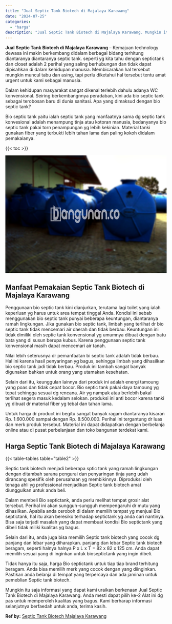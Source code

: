 ```yaml
---
title: "Jual Septic Tank Biotech di Majalaya Karawang"
date: "2024-07-25"
categories: 
  - "harga"
description: "Jual Septic Tank Biotech di Majalaya Karawang. Mungkin itu saja informasi yang dapat kami uraikan berkenaan Jual Septic Tank Biotech di Majalaya Karawang. An..."
---
```


**Jual Septic Tank Biotech di Majalaya Karawang** – Kemajuan technology dewasa ini makin berkembang didalam berbagai bidang terhitung diantaranya diantaranya septic tank. seperti yg kita tahu dengan septictank dan closet adalah 2 perihal yang saling berhubungan dan tidak dapat dipisahkan di dalam kehidupan manusia. Membicarakan hal tersebut mungkin muncul tabu dan asing, tapi perlu diketahui hal tersebut tentu amat urgent untuk kami sebagai manusia.

Dalam kehidupan masyarakat sangat dikenal terlebih dahulu adanya WC konvensional. Seiring berkembangnnya peradaban, kini ada bio septic tank sebagai terobosan baru di dunia sanitasi. Apa yang dimaksud dengan bio septic tank?

Bio septic tank yaitu ialah septic tank yang manfaatnya sama dg septic tank konvesional adalah menampung tinja atau kotoran manusia, bedanyanya bio septic tank pakai torn penampungan yg lebih kekinian. Material tanki gunakan fiber yang terbukti lebih tahan lama dan paling kokoh didalam pemakaianya.

{{< toc >}}

![Jual Septic Tank Biotech di Majalaya Karawang](/images/jual-bio-septictank-39.png)

## Manfaat Pemakaian Septic Tank Biotech di Majalaya Karawang

Penggunaan bio septic tank kini dianjurkan, terutama lagi toilet yang ialah keperluan yg harus untuk area tempat tinggal Anda. Kondisi ini sebab menggunakan bio septic tank punyai beberapa keuntungan, diantaranya ramah lingkungan. Jika gunakan bio septic tank, limbah yang terlihat dr bio septic tank tidak mencemari air daerah dan tidak berbau. Keuntungan ini tidak dimiliki oleh septic tank konvensional yg umumnya dibuat dengan batu bata yang di susun berupa kubus. Karena penggunaan septic tank konvensional masih dapat mencemari air tanah.

Nilai lebih seterusnya dr pemanfaatan bi septic tank adalah tidak berbau. Hal ini karena hasil penyaringan yg bagus, sehingga limbah yang dihasilkan bio septic tank jadi tidak berbau. Produk ini tambah sangat banyak digunakan bahkan untuk orang yang utamakan kesehatan.

Selain dari itu, keunggulan lainnya dari produk ini adalah energi tamoung yang poas dan tidak cepat bocor. Bio septic tank pakai daya tamoung yg tepat sehingga sesuai dg rencana. Air yg nampak atau berlebih bakal terlihat segera masuk kedalam selokan. produksi ini anti bocor karena tanki yg dibuat dr material fiber yg tebal dan tahan lama.

Untuk harga dr product ini begitu sangat banyak ragam diantaranya kisaran Rp. 1.600.000 sampai dengan Rp. 8.500.000. Perihal ini tergantung dr luas dan merk produk tersebut. Material ini dapat didapatkan dengan berbelanja online atau di pusat perbelanjaan dan toko bangunan terdekat kami.

## Harga Septic Tank Biotech di Majalaya Karawang

{{< table-tables table="table2" >}}

Septic tank biotech menjadi beberapa sptic tank yang ramah lingkungan dengan ditambah sarana pengurai dan penyaringan tinja yang udah dirancang spesifik oleh perusahaan yg membikinnya. Diproduksi oleh tenaga ahli yg professional menjadikan Septic tank biotech amat diunggulkan untuk anda beli.

Dalam membeli Bio septictank, anda perlu melihat tempat grosir alat tersebut. Perihal ini akan sungguh-sungguh mempengaruhi dr mutu yang dihasilkan. Apabila anda ceroboh di dalam memilih tempat yg menjual Bio septictank, hal itu akan beresiko terhadap septictank yg anda cari nantinya. Bisa saja terjadi masalah yang dapat membuat kondisi Bio septictank yang dibeli tidak miliki kualitas yg bagus.

Selain dari itu, anda juga bisa memilih Septic tank biotech yang cocok dg panjang dan lebar yang diharapkan. panjang dan lebar Septic tank biotech beragam, seperti halnya halnya P x L x T = 82 x 82 x 125 cm. Anda dapat memilih sesuai yang di inginkan untuk bioseptictank yang ingin dibeli.

Tidak hanya itu saja, harga Bio septictank untuk tiap tiap brand terhitung beragam. Anda bisa memilih merk yang cocok dengan yang diinginkan. Pastikan anda belanja di tempat yang terpercaya dan ada jaminan untuk pemeblian Septic tank biotech.

Mungkin itu saja informasi yang dapat kami uraikan berkenaan Jual Septic Tank Biotech di Majalaya Karawang. Anda mesti dapat pilih ke-2 Alat ini dg pas untuk memperoleh kualitas yang bagus. Kami berharap informasi selanjutnya berfaedah untuk anda, terima kasih.

**Ref by:** [Septic Tank Biotech Majalaya Karawang](https://id.wikipedia.org/wiki/Septic)
